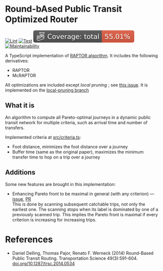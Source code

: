 # Round-bAsed Public Transit Optimized Router

[![Lint](https://github.com/Cata-Dev/RAPTOR/actions/workflows/lint.yml/badge.svg?branch=main)](https://github.com/Cata-Dev/RAPTOR/actions/workflows/lint.yml)
[![Test](https://github.com/Cata-Dev/RAPTOR/actions/workflows/test.yml/badge.svg?branch=main)](https://github.com/Cata-Dev/RAPTOR/actions/workflows/test.yml)
![Coverage: total](./badges/coverage-total.svg)
[![Maintainability](https://qlty.sh/badges/5bb9d02c-a878-4bab-807f-04cc28bb7520/maintainability.svg)](https://qlty.sh/gh/Cata-Dev/projects/RAPTOR)

A TypeScript implementation of [RAPTOR algorithm](https://pubsonline.informs.org/doi/10.1287/trsc.2014.0534).
It includes the following derivatives:

- RAPTOR
- McRAPTOR

All optimizations are included except _local pruning_ ; see [this issue](https://github.com/Cata-Dev/RAPTOR/issues/63).
It is implemented on the [local-pruning branch](https://github.com/Cata-Dev/RAPTOR/tree/local-pruning)

## What it is

An algorithm to compute all Pareto-optimal journeys in a dynamic public transit network for multiple criteria, such as arrival time and number of transfers.

Implemented criteria at [src/criteria.ts](./src/criteria.ts):

- Foot distance, minimizes the foot distance over a journey
- Buffer time (same as the original paper), maximizes the minimum transfer time to hop on a trip over a journey

## Additions

Some new features are brought in this implementation:

- Enhancing Pareto front to be maximal in general (with any criterion) — [issue](https://github.com/Cata-Dev/RAPTOR/issues/216), [PR](https://github.com/Cata-Dev/RAPTOR/pull/217)  
  This is done by scanning subsequent catchable trips, not only the earliest one.
  The scanning stops when its label is dominated by one of a previously scanned trip.
  This implies the Pareto front is maximal if every criterion is increasing for increasing trips.

# References

- Daniel Delling, Thomas Pajor, Renato F. Werneck (2014) Round-Based Public Transit Routing. Transportation Science 49(3):591-604. [doi.org/10.1287/trsc.2014.0534](https://doi.org/10.1287/trsc.2014.0534)

